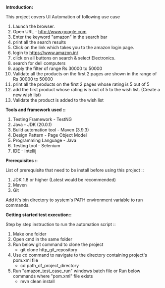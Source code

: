**Introduction:**

This project covers UI Automation of following use case 

1. Launch the browser. 
2. Open URL - http://www.google.com 
3. Enter the keyword "amazon" in the search bar 
4. print all the search results 
5. Click on the link which takes you to the amazon login page. 
6. login to https://www.amazon.in/ 
7. click on all buttons on search & select Electronics. 
8. search for dell computers 
9. apply the filter of range Rs 30000 to 50000 
10. Validate all the products on the first 2 pages are shown in the range of Rs 30000 to 50000 
11. print all the products on the first 2 pages whose rating is 5 out of 5 
12. add the first product whose rating is 5 out of 5 to the wish list. (Create a new wish list) 
13. Validate the product is added to the wish list 

**Tools and framework used ::**

1. Testing Framework - TestNG 
2. Java - JDK (20.0.1)
3. Build automation tool - Maven (3.9.3)
4. Design Pattern - Page Object Model
5. Programming Language - Java
6. Testing tool	- Selenium
7. IDE - Intellij

**Prerequisites ::**

List of prerequisite that need to be install before using this project ::
1. JDK 1.8 or higher (Latest would be recommended)
2. Maven 
3. Git

Add it's bin directory to system's PATH environment variable to run commands.

**Getting started test execution::**

Step by step instruction to run the automation script ::
1. Make one folder
2. Open cmd in the same folder
3. Run below git command to clone the project 
   - git clone http_git_repository
4. Use cd command to navigate to the directory containing project's pom.xml file
   - cd path_of_project_directory
5. Run "amazon_test_case_run" windows batch file or 
   Run below commands where "pom.xml" file exists
   - mvn clean install 
